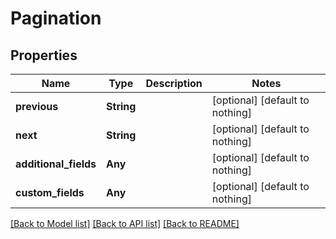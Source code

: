# Pagination


## Properties
Name | Type | Description | Notes
------------ | ------------- | ------------- | -------------
**previous** | **String** |  | [optional] [default to nothing]
**next** | **String** |  | [optional] [default to nothing]
**additional_fields** | **Any** |  | [optional] [default to nothing]
**custom_fields** | **Any** |  | [optional] [default to nothing]


[[Back to Model list]](../README.md#models) [[Back to API list]](../README.md#api-endpoints) [[Back to README]](../README.md)


